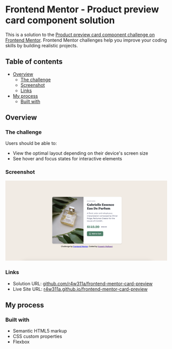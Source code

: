 # Frontend Mentor - Product preview card component solution

This is a solution to the [Product preview card component challenge on Frontend Mentor](https://www.frontendmentor.io/challenges/product-preview-card-component-GO7UmttRfa). Frontend Mentor challenges help you improve your coding skills by building realistic projects.

## Table of contents

- [Overview](#overview)
  - [The challenge](#the-challenge)
  - [Screenshot](#screenshot)
  - [Links](#links)
- [My process](#my-process)
  - [Built with](#built-with)


## Overview

### The challenge

Users should be able to:

- View the optimal layout depending on their device's screen size
- See hover and focus states for interactive elements

### Screenshot

![](./images/screenshot.png)

### Links

- Solution URL: [github.com/r4w311a/frontend-mentor-card-preview](https://github.com/r4w311a/frontend-mentor-card-preview)
- Live Site URL: [r4w311a.github.io/frontend-mentor-card-preview](https://r4w311a.github.io/frontend-mentor-card-preview/)

## My process

### Built with

- Semantic HTML5 markup
- CSS custom properties
- Flexbox

